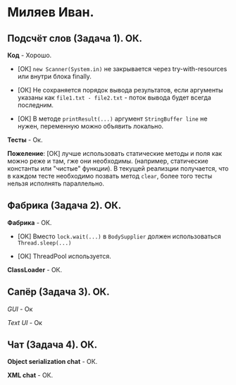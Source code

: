 # Миляев Иван.

## Подсчёт слов (Задача 1). ОК.

**Код** - Хорошо.

- [ОК] `new Scanner(System.in)` не закрывается через try-with-resources или внутри блока finally.

- [ОК] Не сохраняется порядок вывода результатов, если аргументы указаны как `file1.txt - file2.txt` -
поток вывода будет всегда последним.

- [ОК] В методе `printResult(...)` аргумент `StringBuffer line` не нужен, переменную можно объявить локально.

**Тесты** - Ок.

**Пожеление**: [ОК] лучше использовать статические методы и поля как можно реже и там, гже они необходимы.
(например, статические константы или "чистые" функции).
В текущей реализции получается, что в каждом тесте необходимо позвать метод `clear`,
более того тесты нельзя исполнять параллельно.

## Фабрика (Задача 2). ОК.

**Фабрика** - ОК.

- [ОК] Вместо `lock.wait(...)` в `BodySupplier` должен использоваться `Thread.sleep(...)`

- [ОК] ThreadPool используется.

**ClassLoader** - ОК.

## Сапёр (Задача 3). ОК.

*GUI* - Ок

*Text UI* - Ок

## Чат (Задача 4). ОК.

**Object serialization chat** - ОК.

**XML chat** - ОК.

